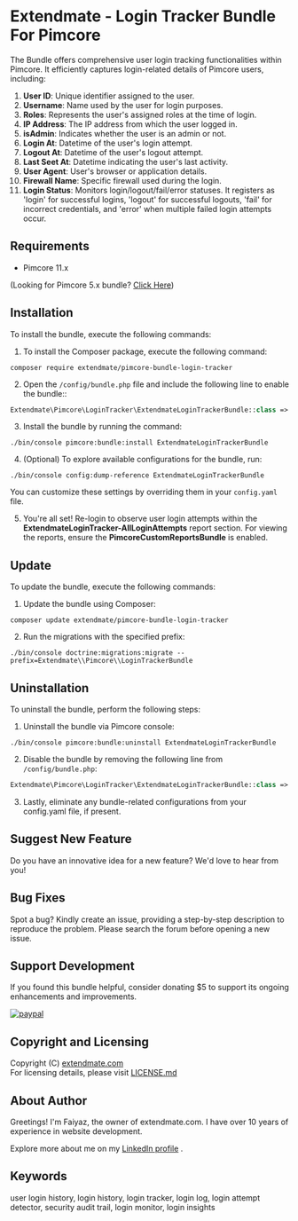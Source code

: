 # Extendmate - Login Tracker Bundle For Pimcore

The Bundle offers comprehensive user login tracking functionalities within Pimcore. It efficiently captures login-related details of Pimcore users, including:

1. **User ID**: Unique identifier assigned to the user.
1. **Username**: Name used by the user for login purposes.
1. **Roles**: Represents the user's assigned roles at the time of login.
1. **IP Address**: The IP address from which the user logged in.
1. **isAdmin**: Indicates whether the user is an admin or not.
1. **Login At**: Datetime of the user's login attempt.
1. **Logout At**: Datetime of the user's logout attempt.
1. **Last Seet At**: Datetime indicating the user's last activity.
1. **User Agent**: User's browser or application details.
1. **Firewall Name**: Specific firewall used during the login.
1. **Login Status**: Monitors login/logout/fail/error statuses. It registers as 'login' for successful logins, 'logout' for successful logouts, 'fail' for incorrect credentials, and 'error' when multiple failed login attempts occur.

## Requirements

- Pimcore 11.x

(Looking for Pimcore 5.x bundle? [Click Here](https://github.com/extendmategit/pimcore-bundle-user-login-history))


## Installation

To install the bundle, execute the following commands:

1. To install the Composer package, execute the following command:
```command
composer require extendmate/pimcore-bundle-login-tracker
```
2. Open the `/config/bundle.php` file and include the following line to enable the bundle::
```php
Extendmate\Pimcore\LoginTracker\ExtendmateLoginTrackerBundle::class => ['all' => true]
```
3. Install the bundle by running the command:
```command
./bin/console pimcore:bundle:install ExtendmateLoginTrackerBundle
```
4. (Optional) To explore available configurations for the bundle, run:
```command
./bin/console config:dump-reference ExtendmateLoginTrackerBundle
```
You can customize these settings by overriding them in your `config.yaml` file.

5. You're all set! Re-login to observe user login attempts within the **ExtendmateLoginTracker-AllLoginAttempts** report section.
For viewing the reports, ensure the **PimcoreCustomReportsBundle** is enabled.



## Update
To update the bundle, execute the following commands:

1. Update the bundle using Composer:
```command
composer update extendmate/pimcore-bundle-login-tracker
```
2. Run the migrations with the specified prefix:
```command
./bin/console doctrine:migrations:migrate --prefix=Extendmate\\Pimcore\\LoginTrackerBundle 
```

## Uninstallation
To uninstall the bundle, perform the following steps:

1. Uninstall the bundle via Pimcore console:
```command
./bin/console pimcore:bundle:uninstall ExtendmateLoginTrackerBundle
```
2. Disable the bundle by removing the following line from `/config/bundle.php`:
```php
Extendmate\Pimcore\LoginTracker\ExtendmateLoginTrackerBundle::class => ['all' => true]
```
3. Lastly, eliminate any bundle-related configurations from your config.yaml file, if present.


## Suggest New Feature

Do you have an innovative idea for a new feature? We'd love to hear from you!

## Bug Fixes

Spot a bug? Kindly create an issue, providing a step-by-step description to reproduce the problem. Please search the forum before opening a new issue.

## Support Development

If you found this bundle helpful, consider donating $5 to support its ongoing enhancements and improvements.


[![paypal](https://www.paypalobjects.com/en_US/i/btn/btn_donateCC_LG.gif)](https://www.paypal.me/erfaiyazalam/)

## Copyright and Licensing

Copyright (C) [extendmate.com](https://extendmate.com)  
For licensing details, please visit [LICENSE.md](LICENSE.md)

## About Author

Greetings! I'm Faiyaz, the owner of extendmate.com. I have over 10 years of experience in website development.

Explore more about me on my [LinkedIn profile](https://www.linkedin.com/in/erfaiyazalam/ "Faiyaz Alam LinkedIn Profile") .

## Keywords

user login history, login history, login tracker, login log, login attempt detector, security audit trail, login monitor, login insights
